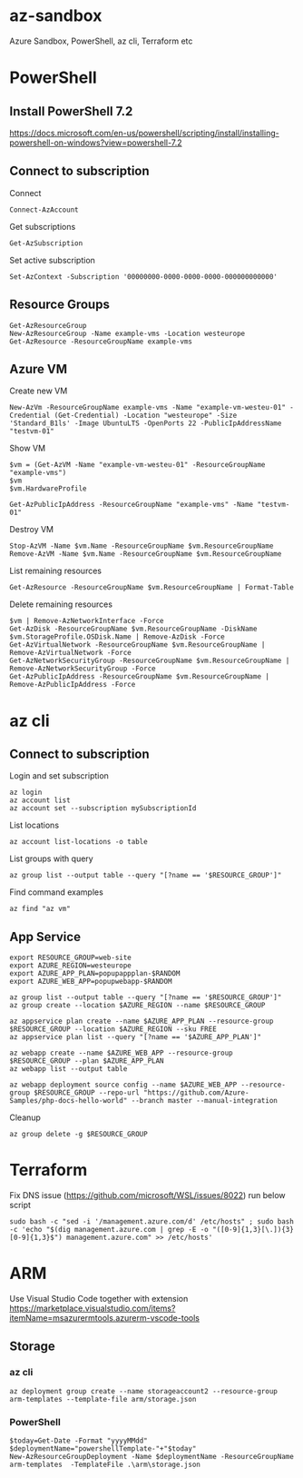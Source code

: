 # az-sandbox
Azure Sandbox, PowerShell, az cli, Terraform etc

# PowerShell
## Install PowerShell 7.2
https://docs.microsoft.com/en-us/powershell/scripting/install/installing-powershell-on-windows?view=powershell-7.2

## Connect to subscription
Connect
```shell
Connect-AzAccount
```

Get subscriptions
```shell
Get-AzSubscription
```

Set active subscription
```shell
Set-AzContext -Subscription '00000000-0000-0000-0000-000000000000'
```

## Resource Groups
```shell
Get-AzResourceGroup
New-AzResourceGroup -Name example-vms -Location westeurope
Get-AzResource -ResourceGroupName example-vms
```

## Azure VM
Create new VM
```shell
New-AzVm -ResourceGroupName example-vms -Name "example-vm-westeu-01" -Credential (Get-Credential) -Location "westeurope" -Size 'Standard_B1ls' -Image UbuntuLTS -OpenPorts 22 -PublicIpAddressName "testvm-01"
```

Show VM
```shell
$vm = (Get-AzVM -Name "example-vm-westeu-01" -ResourceGroupName "example-vms")
$vm
$vm.HardwareProfile

Get-AzPublicIpAddress -ResourceGroupName "example-vms" -Name "testvm-01"
```

Destroy VM
```shell
Stop-AzVM -Name $vm.Name -ResourceGroupName $vm.ResourceGroupName
Remove-AzVM -Name $vm.Name -ResourceGroupName $vm.ResourceGroupName
```

List remaining resources
```shell
Get-AzResource -ResourceGroupName $vm.ResourceGroupName | Format-Table
```

Delete remaining resources
```shell
$vm | Remove-AzNetworkInterface -Force
Get-AzDisk -ResourceGroupName $vm.ResourceGroupName -DiskName $vm.StorageProfile.OSDisk.Name | Remove-AzDisk -Force
Get-AzVirtualNetwork -ResourceGroupName $vm.ResourceGroupName | Remove-AzVirtualNetwork -Force
Get-AzNetworkSecurityGroup -ResourceGroupName $vm.ResourceGroupName | Remove-AzNetworkSecurityGroup -Force
Get-AzPublicIpAddress -ResourceGroupName $vm.ResourceGroupName | Remove-AzPublicIpAddress -Force
```

# az cli
## Connect to subscription
Login and set subscription
```shell
az login
az account list
az account set --subscription mySubscriptionId
```

List locations
```shell
az account list-locations -o table
```

List groups with query
```shell
az group list --output table --query "[?name == '$RESOURCE_GROUP']"
```

Find command examples
```shell
az find "az vm"
```

## App Service
```shell
export RESOURCE_GROUP=web-site
export AZURE_REGION=westeurope
export AZURE_APP_PLAN=popupappplan-$RANDOM
export AZURE_WEB_APP=popupwebapp-$RANDOM

az group list --output table --query "[?name == '$RESOURCE_GROUP']"
az group create --location $AZURE_REGION --name $RESOURCE_GROUP

az appservice plan create --name $AZURE_APP_PLAN --resource-group $RESOURCE_GROUP --location $AZURE_REGION --sku FREE
az appservice plan list --query "[?name == '$AZURE_APP_PLAN']"

az webapp create --name $AZURE_WEB_APP --resource-group $RESOURCE_GROUP --plan $AZURE_APP_PLAN
az webapp list --output table

az webapp deployment source config --name $AZURE_WEB_APP --resource-group $RESOURCE_GROUP --repo-url "https://github.com/Azure-Samples/php-docs-hello-world" --branch master --manual-integration
```

Cleanup
```shell
az group delete -g $RESOURCE_GROUP
```

# Terraform
Fix DNS issue (https://github.com/microsoft/WSL/issues/8022) run below script 
```shell
sudo bash -c "sed -i '/management.azure.com/d' /etc/hosts" ; sudo bash -c 'echo "$(dig management.azure.com | grep -E -o "([0-9]{1,3}[\.]){3}[0-9]{1,3}$") management.azure.com" >> /etc/hosts'
```

# ARM
Use Visual Studio Code together with extension https://marketplace.visualstudio.com/items?itemName=msazurermtools.azurerm-vscode-tools
## Storage
### az cli
```shell
az deployment group create --name storageaccount2 --resource-group arm-templates --template-file arm/storage.json
```

### PowerShell
```shell
$today=Get-Date -Format "yyyyMMdd"
$deploymentName="powershellTemplate-"+"$today"
New-AzResourceGroupDeployment -Name $deploymentName -ResourceGroupName arm-templates  -TemplateFile .\arm\storage.json
```
